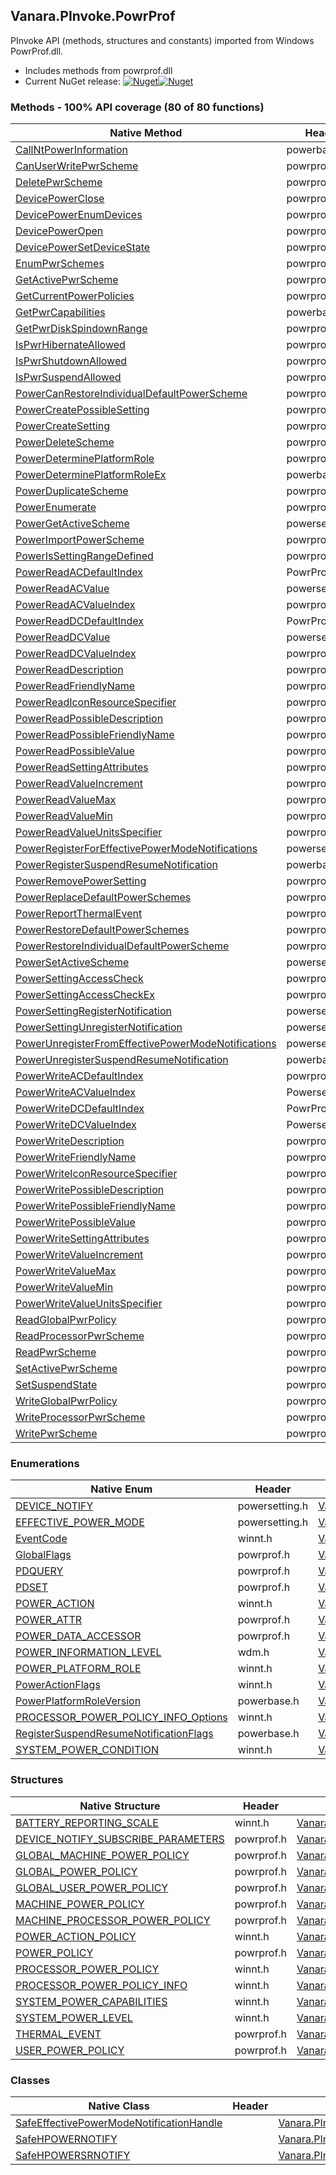 ## Vanara.PInvoke.PowrProf  
PInvoke API (methods, structures and constants) imported from Windows PowrProf.dll.

- Includes methods from powrprof.dll  
- Current NuGet release: [![Nuget](https://img.shields.io/nuget/v/Vanara.PInvoke.PowrProf?logo=nuget&style=flat-square)![Nuget](https://img.shields.io/nuget/dt/Vanara.PInvoke.PowrProf?label=%20&style=flat-square)](https://www.nuget.org/packages/Vanara.PInvoke.PowrProf)  
### Methods - 100% API coverage (80 of 80 functions)  
Native Method | Header | Managed Method  
--- | --- | ---  
[CallNtPowerInformation](https://www.google.com/search?num=5&q=CallNtPowerInformation+site%3Adocs.microsoft.com) | powerbase.h | [Vanara.PInvoke.PowrProf.CallNtPowerInformation](https://github.com/dahall/Vanara/search?l=C%23&q=CallNtPowerInformation)  
[CanUserWritePwrScheme](https://www.google.com/search?num=5&q=CanUserWritePwrScheme+site%3Adocs.microsoft.com) | powrprof.h | [Vanara.PInvoke.PowrProf.CanUserWritePwrScheme](https://github.com/dahall/Vanara/search?l=C%23&q=CanUserWritePwrScheme)  
[DeletePwrScheme](https://www.google.com/search?num=5&q=DeletePwrScheme+site%3Adocs.microsoft.com) | powrprof.h | [Vanara.PInvoke.PowrProf.DeletePwrScheme](https://github.com/dahall/Vanara/search?l=C%23&q=DeletePwrScheme)  
[DevicePowerClose](https://www.google.com/search?num=5&q=DevicePowerClose+site%3Adocs.microsoft.com) | powrprof.h | [Vanara.PInvoke.PowrProf.DevicePowerClose](https://github.com/dahall/Vanara/search?l=C%23&q=DevicePowerClose)  
[DevicePowerEnumDevices](https://www.google.com/search?num=5&q=DevicePowerEnumDevices+site%3Adocs.microsoft.com) | powrprof.h | [Vanara.PInvoke.PowrProf.DevicePowerEnumDevices](https://github.com/dahall/Vanara/search?l=C%23&q=DevicePowerEnumDevices)  
[DevicePowerOpen](https://www.google.com/search?num=5&q=DevicePowerOpen+site%3Adocs.microsoft.com) | powrprof.h | [Vanara.PInvoke.PowrProf.DevicePowerOpen](https://github.com/dahall/Vanara/search?l=C%23&q=DevicePowerOpen)  
[DevicePowerSetDeviceState](https://www.google.com/search?num=5&q=DevicePowerSetDeviceState+site%3Adocs.microsoft.com) | powrprof.h | [Vanara.PInvoke.PowrProf.DevicePowerSetDeviceState](https://github.com/dahall/Vanara/search?l=C%23&q=DevicePowerSetDeviceState)  
[EnumPwrSchemes](https://www.google.com/search?num=5&q=EnumPwrSchemes+site%3Adocs.microsoft.com) | powrprof.h | [Vanara.PInvoke.PowrProf.EnumPwrSchemes](https://github.com/dahall/Vanara/search?l=C%23&q=EnumPwrSchemes)  
[GetActivePwrScheme](https://www.google.com/search?num=5&q=GetActivePwrScheme+site%3Adocs.microsoft.com) | powrprof.h | [Vanara.PInvoke.PowrProf.GetActivePwrScheme](https://github.com/dahall/Vanara/search?l=C%23&q=GetActivePwrScheme)  
[GetCurrentPowerPolicies](https://www.google.com/search?num=5&q=GetCurrentPowerPolicies+site%3Adocs.microsoft.com) | powrprof.h | [Vanara.PInvoke.PowrProf.GetCurrentPowerPolicies](https://github.com/dahall/Vanara/search?l=C%23&q=GetCurrentPowerPolicies)  
[GetPwrCapabilities](https://www.google.com/search?num=5&q=GetPwrCapabilities+site%3Adocs.microsoft.com) | powerbase.h | [Vanara.PInvoke.PowrProf.GetPwrCapabilities](https://github.com/dahall/Vanara/search?l=C%23&q=GetPwrCapabilities)  
[GetPwrDiskSpindownRange](https://www.google.com/search?num=5&q=GetPwrDiskSpindownRange+site%3Adocs.microsoft.com) | powrprof.h | [Vanara.PInvoke.PowrProf.GetPwrDiskSpindownRange](https://github.com/dahall/Vanara/search?l=C%23&q=GetPwrDiskSpindownRange)  
[IsPwrHibernateAllowed](https://www.google.com/search?num=5&q=IsPwrHibernateAllowed+site%3Adocs.microsoft.com) | powrprof.h | [Vanara.PInvoke.PowrProf.IsPwrHibernateAllowed](https://github.com/dahall/Vanara/search?l=C%23&q=IsPwrHibernateAllowed)  
[IsPwrShutdownAllowed](https://www.google.com/search?num=5&q=IsPwrShutdownAllowed+site%3Adocs.microsoft.com) | powrprof.h | [Vanara.PInvoke.PowrProf.IsPwrShutdownAllowed](https://github.com/dahall/Vanara/search?l=C%23&q=IsPwrShutdownAllowed)  
[IsPwrSuspendAllowed](https://www.google.com/search?num=5&q=IsPwrSuspendAllowed+site%3Adocs.microsoft.com) | powrprof.h | [Vanara.PInvoke.PowrProf.IsPwrSuspendAllowed](https://github.com/dahall/Vanara/search?l=C%23&q=IsPwrSuspendAllowed)  
[PowerCanRestoreIndividualDefaultPowerScheme](https://www.google.com/search?num=5&q=PowerCanRestoreIndividualDefaultPowerScheme+site%3Adocs.microsoft.com) | powrprof.h | [Vanara.PInvoke.PowrProf.PowerCanRestoreIndividualDefaultPowerScheme](https://github.com/dahall/Vanara/search?l=C%23&q=PowerCanRestoreIndividualDefaultPowerScheme)  
[PowerCreatePossibleSetting](https://www.google.com/search?num=5&q=PowerCreatePossibleSetting+site%3Adocs.microsoft.com) | powrprof.h | [Vanara.PInvoke.PowrProf.PowerCreatePossibleSetting](https://github.com/dahall/Vanara/search?l=C%23&q=PowerCreatePossibleSetting)  
[PowerCreateSetting](https://www.google.com/search?num=5&q=PowerCreateSetting+site%3Adocs.microsoft.com) | powrprof.h | [Vanara.PInvoke.PowrProf.PowerCreateSetting](https://github.com/dahall/Vanara/search?l=C%23&q=PowerCreateSetting)  
[PowerDeleteScheme](https://www.google.com/search?num=5&q=PowerDeleteScheme+site%3Adocs.microsoft.com) | powrprof.h | [Vanara.PInvoke.PowrProf.PowerDeleteScheme](https://github.com/dahall/Vanara/search?l=C%23&q=PowerDeleteScheme)  
[PowerDeterminePlatformRole](https://www.google.com/search?num=5&q=PowerDeterminePlatformRole+site%3Adocs.microsoft.com) | powrprof.h | [Vanara.PInvoke.PowrProf.PowerDeterminePlatformRole](https://github.com/dahall/Vanara/search?l=C%23&q=PowerDeterminePlatformRole)  
[PowerDeterminePlatformRoleEx](https://www.google.com/search?num=5&q=PowerDeterminePlatformRoleEx+site%3Adocs.microsoft.com) | powerbase.h | [Vanara.PInvoke.PowrProf.PowerDeterminePlatformRoleEx](https://github.com/dahall/Vanara/search?l=C%23&q=PowerDeterminePlatformRoleEx)  
[PowerDuplicateScheme](https://www.google.com/search?num=5&q=PowerDuplicateScheme+site%3Adocs.microsoft.com) | powrprof.h | [Vanara.PInvoke.PowrProf.PowerDuplicateScheme](https://github.com/dahall/Vanara/search?l=C%23&q=PowerDuplicateScheme)  
[PowerEnumerate](https://www.google.com/search?num=5&q=PowerEnumerate+site%3Adocs.microsoft.com) | powrprof.h | [Vanara.PInvoke.PowrProf.PowerEnumerate](https://github.com/dahall/Vanara/search?l=C%23&q=PowerEnumerate)  
[PowerGetActiveScheme](https://www.google.com/search?num=5&q=PowerGetActiveScheme+site%3Adocs.microsoft.com) | powersetting.h | [Vanara.PInvoke.PowrProf.PowerGetActiveScheme](https://github.com/dahall/Vanara/search?l=C%23&q=PowerGetActiveScheme)  
[PowerImportPowerScheme](https://www.google.com/search?num=5&q=PowerImportPowerScheme+site%3Adocs.microsoft.com) | powrprof.h | [Vanara.PInvoke.PowrProf.PowerImportPowerScheme](https://github.com/dahall/Vanara/search?l=C%23&q=PowerImportPowerScheme)  
[PowerIsSettingRangeDefined](https://www.google.com/search?num=5&q=PowerIsSettingRangeDefined+site%3Adocs.microsoft.com) | powrprof.h | [Vanara.PInvoke.PowrProf.PowerIsSettingRangeDefined](https://github.com/dahall/Vanara/search?l=C%23&q=PowerIsSettingRangeDefined)  
[PowerReadACDefaultIndex](https://www.google.com/search?num=5&q=PowerReadACDefaultIndex+site%3Adocs.microsoft.com) | PowrProf.h | [Vanara.PInvoke.PowrProf.PowerReadACDefaultIndex](https://github.com/dahall/Vanara/search?l=C%23&q=PowerReadACDefaultIndex)  
[PowerReadACValue](https://www.google.com/search?num=5&q=PowerReadACValue+site%3Adocs.microsoft.com) | powersetting.h | [Vanara.PInvoke.PowrProf.PowerReadACValue](https://github.com/dahall/Vanara/search?l=C%23&q=PowerReadACValue)  
[PowerReadACValueIndex](https://www.google.com/search?num=5&q=PowerReadACValueIndex+site%3Adocs.microsoft.com) | powrprof.h | [Vanara.PInvoke.PowrProf.PowerReadACValueIndex](https://github.com/dahall/Vanara/search?l=C%23&q=PowerReadACValueIndex)  
[PowerReadDCDefaultIndex](https://www.google.com/search?num=5&q=PowerReadDCDefaultIndex+site%3Adocs.microsoft.com) | PowrProf.h | [Vanara.PInvoke.PowrProf.PowerReadDCDefaultIndex](https://github.com/dahall/Vanara/search?l=C%23&q=PowerReadDCDefaultIndex)  
[PowerReadDCValue](https://www.google.com/search?num=5&q=PowerReadDCValue+site%3Adocs.microsoft.com) | powersetting.h | [Vanara.PInvoke.PowrProf.PowerReadDCValue](https://github.com/dahall/Vanara/search?l=C%23&q=PowerReadDCValue)  
[PowerReadDCValueIndex](https://www.google.com/search?num=5&q=PowerReadDCValueIndex+site%3Adocs.microsoft.com) | powrprof.h | [Vanara.PInvoke.PowrProf.PowerReadDCValueIndex](https://github.com/dahall/Vanara/search?l=C%23&q=PowerReadDCValueIndex)  
[PowerReadDescription](https://www.google.com/search?num=5&q=PowerReadDescription+site%3Adocs.microsoft.com) | powrprof.h | [Vanara.PInvoke.PowrProf.PowerReadDescription](https://github.com/dahall/Vanara/search?l=C%23&q=PowerReadDescription)  
[PowerReadFriendlyName](https://www.google.com/search?num=5&q=PowerReadFriendlyName+site%3Adocs.microsoft.com) | powrprof.h | [Vanara.PInvoke.PowrProf.PowerReadFriendlyName](https://github.com/dahall/Vanara/search?l=C%23&q=PowerReadFriendlyName)  
[PowerReadIconResourceSpecifier](https://www.google.com/search?num=5&q=PowerReadIconResourceSpecifier+site%3Adocs.microsoft.com) | powrprof.h | [Vanara.PInvoke.PowrProf.PowerReadIconResourceSpecifier](https://github.com/dahall/Vanara/search?l=C%23&q=PowerReadIconResourceSpecifier)  
[PowerReadPossibleDescription](https://www.google.com/search?num=5&q=PowerReadPossibleDescription+site%3Adocs.microsoft.com) | powrprof.h | [Vanara.PInvoke.PowrProf.PowerReadPossibleDescription](https://github.com/dahall/Vanara/search?l=C%23&q=PowerReadPossibleDescription)  
[PowerReadPossibleFriendlyName](https://www.google.com/search?num=5&q=PowerReadPossibleFriendlyName+site%3Adocs.microsoft.com) | powrprof.h | [Vanara.PInvoke.PowrProf.PowerReadPossibleFriendlyName](https://github.com/dahall/Vanara/search?l=C%23&q=PowerReadPossibleFriendlyName)  
[PowerReadPossibleValue](https://www.google.com/search?num=5&q=PowerReadPossibleValue+site%3Adocs.microsoft.com) | powrprof.h | [Vanara.PInvoke.PowrProf.PowerReadPossibleValue](https://github.com/dahall/Vanara/search?l=C%23&q=PowerReadPossibleValue)  
[PowerReadSettingAttributes](https://www.google.com/search?num=5&q=PowerReadSettingAttributes+site%3Adocs.microsoft.com) | powrprof.h | [Vanara.PInvoke.PowrProf.PowerReadSettingAttributes](https://github.com/dahall/Vanara/search?l=C%23&q=PowerReadSettingAttributes)  
[PowerReadValueIncrement](https://www.google.com/search?num=5&q=PowerReadValueIncrement+site%3Adocs.microsoft.com) | powrprof.h | [Vanara.PInvoke.PowrProf.PowerReadValueIncrement](https://github.com/dahall/Vanara/search?l=C%23&q=PowerReadValueIncrement)  
[PowerReadValueMax](https://www.google.com/search?num=5&q=PowerReadValueMax+site%3Adocs.microsoft.com) | powrprof.h | [Vanara.PInvoke.PowrProf.PowerReadValueMax](https://github.com/dahall/Vanara/search?l=C%23&q=PowerReadValueMax)  
[PowerReadValueMin](https://www.google.com/search?num=5&q=PowerReadValueMin+site%3Adocs.microsoft.com) | powrprof.h | [Vanara.PInvoke.PowrProf.PowerReadValueMin](https://github.com/dahall/Vanara/search?l=C%23&q=PowerReadValueMin)  
[PowerReadValueUnitsSpecifier](https://www.google.com/search?num=5&q=PowerReadValueUnitsSpecifier+site%3Adocs.microsoft.com) | powrprof.h | [Vanara.PInvoke.PowrProf.PowerReadValueUnitsSpecifier](https://github.com/dahall/Vanara/search?l=C%23&q=PowerReadValueUnitsSpecifier)  
[PowerRegisterForEffectivePowerModeNotifications](https://www.google.com/search?num=5&q=PowerRegisterForEffectivePowerModeNotifications+site%3Adocs.microsoft.com) | powersetting.h | [Vanara.PInvoke.PowrProf.PowerRegisterForEffectivePowerModeNotifications](https://github.com/dahall/Vanara/search?l=C%23&q=PowerRegisterForEffectivePowerModeNotifications)  
[PowerRegisterSuspendResumeNotification](https://www.google.com/search?num=5&q=PowerRegisterSuspendResumeNotification+site%3Adocs.microsoft.com) | powerbase.h | [Vanara.PInvoke.PowrProf.PowerRegisterSuspendResumeNotification](https://github.com/dahall/Vanara/search?l=C%23&q=PowerRegisterSuspendResumeNotification)  
[PowerRemovePowerSetting](https://www.google.com/search?num=5&q=PowerRemovePowerSetting+site%3Adocs.microsoft.com) | powrprof.h | [Vanara.PInvoke.PowrProf.PowerRemovePowerSetting](https://github.com/dahall/Vanara/search?l=C%23&q=PowerRemovePowerSetting)  
[PowerReplaceDefaultPowerSchemes](https://www.google.com/search?num=5&q=PowerReplaceDefaultPowerSchemes+site%3Adocs.microsoft.com) | powrprof.h | [Vanara.PInvoke.PowrProf.PowerReplaceDefaultPowerSchemes](https://github.com/dahall/Vanara/search?l=C%23&q=PowerReplaceDefaultPowerSchemes)  
[PowerReportThermalEvent](https://www.google.com/search?num=5&q=PowerReportThermalEvent+site%3Adocs.microsoft.com) | powrprof.h | [Vanara.PInvoke.PowrProf.PowerReportThermalEvent](https://github.com/dahall/Vanara/search?l=C%23&q=PowerReportThermalEvent)  
[PowerRestoreDefaultPowerSchemes](https://www.google.com/search?num=5&q=PowerRestoreDefaultPowerSchemes+site%3Adocs.microsoft.com) | powrprof.h | [Vanara.PInvoke.PowrProf.PowerRestoreDefaultPowerSchemes](https://github.com/dahall/Vanara/search?l=C%23&q=PowerRestoreDefaultPowerSchemes)  
[PowerRestoreIndividualDefaultPowerScheme](https://www.google.com/search?num=5&q=PowerRestoreIndividualDefaultPowerScheme+site%3Adocs.microsoft.com) | powrprof.h | [Vanara.PInvoke.PowrProf.PowerRestoreIndividualDefaultPowerScheme](https://github.com/dahall/Vanara/search?l=C%23&q=PowerRestoreIndividualDefaultPowerScheme)  
[PowerSetActiveScheme](https://www.google.com/search?num=5&q=PowerSetActiveScheme+site%3Adocs.microsoft.com) | powersetting.h | [Vanara.PInvoke.PowrProf.PowerSetActiveScheme](https://github.com/dahall/Vanara/search?l=C%23&q=PowerSetActiveScheme)  
[PowerSettingAccessCheck](https://www.google.com/search?num=5&q=PowerSettingAccessCheck+site%3Adocs.microsoft.com) | powrprof.h | [Vanara.PInvoke.PowrProf.PowerSettingAccessCheck](https://github.com/dahall/Vanara/search?l=C%23&q=PowerSettingAccessCheck)  
[PowerSettingAccessCheckEx](https://www.google.com/search?num=5&q=PowerSettingAccessCheckEx+site%3Adocs.microsoft.com) | powrprof.h | [Vanara.PInvoke.PowrProf.PowerSettingAccessCheckEx](https://github.com/dahall/Vanara/search?l=C%23&q=PowerSettingAccessCheckEx)  
[PowerSettingRegisterNotification](https://www.google.com/search?num=5&q=PowerSettingRegisterNotification+site%3Adocs.microsoft.com) | powersetting.h | [Vanara.PInvoke.PowrProf.PowerSettingRegisterNotification](https://github.com/dahall/Vanara/search?l=C%23&q=PowerSettingRegisterNotification)  
[PowerSettingUnregisterNotification](https://www.google.com/search?num=5&q=PowerSettingUnregisterNotification+site%3Adocs.microsoft.com) | powersetting.h | [Vanara.PInvoke.PowrProf.PowerSettingUnregisterNotification](https://github.com/dahall/Vanara/search?l=C%23&q=PowerSettingUnregisterNotification)  
[PowerUnregisterFromEffectivePowerModeNotifications](https://www.google.com/search?num=5&q=PowerUnregisterFromEffectivePowerModeNotifications+site%3Adocs.microsoft.com) | powersetting.h | [Vanara.PInvoke.PowrProf.PowerUnregisterFromEffectivePowerModeNotifications](https://github.com/dahall/Vanara/search?l=C%23&q=PowerUnregisterFromEffectivePowerModeNotifications)  
[PowerUnregisterSuspendResumeNotification](https://www.google.com/search?num=5&q=PowerUnregisterSuspendResumeNotification+site%3Adocs.microsoft.com) | powerbase.h | [Vanara.PInvoke.PowrProf.PowerUnregisterSuspendResumeNotification](https://github.com/dahall/Vanara/search?l=C%23&q=PowerUnregisterSuspendResumeNotification)  
[PowerWriteACDefaultIndex](https://www.google.com/search?num=5&q=PowerWriteACDefaultIndex+site%3Adocs.microsoft.com) | powrprof.h | [Vanara.PInvoke.PowrProf.PowerWriteACDefaultIndex](https://github.com/dahall/Vanara/search?l=C%23&q=PowerWriteACDefaultIndex)  
[PowerWriteACValueIndex](https://www.google.com/search?num=5&q=PowerWriteACValueIndex+site%3Adocs.microsoft.com) | Powersetting.h; | [Vanara.PInvoke.PowrProf.PowerWriteACValueIndex](https://github.com/dahall/Vanara/search?l=C%23&q=PowerWriteACValueIndex)  
[PowerWriteDCDefaultIndex](https://www.google.com/search?num=5&q=PowerWriteDCDefaultIndex+site%3Adocs.microsoft.com) | PowrProf.h | [Vanara.PInvoke.PowrProf.PowerWriteDCDefaultIndex](https://github.com/dahall/Vanara/search?l=C%23&q=PowerWriteDCDefaultIndex)  
[PowerWriteDCValueIndex](https://www.google.com/search?num=5&q=PowerWriteDCValueIndex+site%3Adocs.microsoft.com) | Powersetting.h; | [Vanara.PInvoke.PowrProf.PowerWriteDCValueIndex](https://github.com/dahall/Vanara/search?l=C%23&q=PowerWriteDCValueIndex)  
[PowerWriteDescription](https://www.google.com/search?num=5&q=PowerWriteDescription+site%3Adocs.microsoft.com) | powrprof.h | [Vanara.PInvoke.PowrProf.PowerWriteDescription](https://github.com/dahall/Vanara/search?l=C%23&q=PowerWriteDescription)  
[PowerWriteFriendlyName](https://www.google.com/search?num=5&q=PowerWriteFriendlyName+site%3Adocs.microsoft.com) | powrprof.h | [Vanara.PInvoke.PowrProf.PowerWriteFriendlyName](https://github.com/dahall/Vanara/search?l=C%23&q=PowerWriteFriendlyName)  
[PowerWriteIconResourceSpecifier](https://www.google.com/search?num=5&q=PowerWriteIconResourceSpecifier+site%3Adocs.microsoft.com) | powrprof.h | [Vanara.PInvoke.PowrProf.PowerWriteIconResourceSpecifier](https://github.com/dahall/Vanara/search?l=C%23&q=PowerWriteIconResourceSpecifier)  
[PowerWritePossibleDescription](https://www.google.com/search?num=5&q=PowerWritePossibleDescription+site%3Adocs.microsoft.com) | powrprof.h | [Vanara.PInvoke.PowrProf.PowerWritePossibleDescription](https://github.com/dahall/Vanara/search?l=C%23&q=PowerWritePossibleDescription)  
[PowerWritePossibleFriendlyName](https://www.google.com/search?num=5&q=PowerWritePossibleFriendlyName+site%3Adocs.microsoft.com) | powrprof.h | [Vanara.PInvoke.PowrProf.PowerWritePossibleFriendlyName](https://github.com/dahall/Vanara/search?l=C%23&q=PowerWritePossibleFriendlyName)  
[PowerWritePossibleValue](https://www.google.com/search?num=5&q=PowerWritePossibleValue+site%3Adocs.microsoft.com) | powrprof.h | [Vanara.PInvoke.PowrProf.PowerWritePossibleValue](https://github.com/dahall/Vanara/search?l=C%23&q=PowerWritePossibleValue)  
[PowerWriteSettingAttributes](https://www.google.com/search?num=5&q=PowerWriteSettingAttributes+site%3Adocs.microsoft.com) | powrprof.h | [Vanara.PInvoke.PowrProf.PowerWriteSettingAttributes](https://github.com/dahall/Vanara/search?l=C%23&q=PowerWriteSettingAttributes)  
[PowerWriteValueIncrement](https://www.google.com/search?num=5&q=PowerWriteValueIncrement+site%3Adocs.microsoft.com) | powrprof.h | [Vanara.PInvoke.PowrProf.PowerWriteValueIncrement](https://github.com/dahall/Vanara/search?l=C%23&q=PowerWriteValueIncrement)  
[PowerWriteValueMax](https://www.google.com/search?num=5&q=PowerWriteValueMax+site%3Adocs.microsoft.com) | powrprof.h | [Vanara.PInvoke.PowrProf.PowerWriteValueMax](https://github.com/dahall/Vanara/search?l=C%23&q=PowerWriteValueMax)  
[PowerWriteValueMin](https://www.google.com/search?num=5&q=PowerWriteValueMin+site%3Adocs.microsoft.com) | powrprof.h | [Vanara.PInvoke.PowrProf.PowerWriteValueMin](https://github.com/dahall/Vanara/search?l=C%23&q=PowerWriteValueMin)  
[PowerWriteValueUnitsSpecifier](https://www.google.com/search?num=5&q=PowerWriteValueUnitsSpecifier+site%3Adocs.microsoft.com) | powrprof.h | [Vanara.PInvoke.PowrProf.PowerWriteValueUnitsSpecifier](https://github.com/dahall/Vanara/search?l=C%23&q=PowerWriteValueUnitsSpecifier)  
[ReadGlobalPwrPolicy](https://www.google.com/search?num=5&q=ReadGlobalPwrPolicy+site%3Adocs.microsoft.com) | powrprof.h | [Vanara.PInvoke.PowrProf.ReadGlobalPwrPolicy](https://github.com/dahall/Vanara/search?l=C%23&q=ReadGlobalPwrPolicy)  
[ReadProcessorPwrScheme](https://www.google.com/search?num=5&q=ReadProcessorPwrScheme+site%3Adocs.microsoft.com) | powrprof.h | [Vanara.PInvoke.PowrProf.ReadProcessorPwrScheme](https://github.com/dahall/Vanara/search?l=C%23&q=ReadProcessorPwrScheme)  
[ReadPwrScheme](https://www.google.com/search?num=5&q=ReadPwrScheme+site%3Adocs.microsoft.com) | powrprof.h | [Vanara.PInvoke.PowrProf.ReadPwrScheme](https://github.com/dahall/Vanara/search?l=C%23&q=ReadPwrScheme)  
[SetActivePwrScheme](https://www.google.com/search?num=5&q=SetActivePwrScheme+site%3Adocs.microsoft.com) | powrprof.h | [Vanara.PInvoke.PowrProf.SetActivePwrScheme](https://github.com/dahall/Vanara/search?l=C%23&q=SetActivePwrScheme)  
[SetSuspendState](https://www.google.com/search?num=5&q=SetSuspendState+site%3Adocs.microsoft.com) | powrprof.h | [Vanara.PInvoke.PowrProf.SetSuspendState](https://github.com/dahall/Vanara/search?l=C%23&q=SetSuspendState)  
[WriteGlobalPwrPolicy](https://www.google.com/search?num=5&q=WriteGlobalPwrPolicy+site%3Adocs.microsoft.com) | powrprof.h | [Vanara.PInvoke.PowrProf.WriteGlobalPwrPolicy](https://github.com/dahall/Vanara/search?l=C%23&q=WriteGlobalPwrPolicy)  
[WriteProcessorPwrScheme](https://www.google.com/search?num=5&q=WriteProcessorPwrScheme+site%3Adocs.microsoft.com) | powrprof.h | [Vanara.PInvoke.PowrProf.WriteProcessorPwrScheme](https://github.com/dahall/Vanara/search?l=C%23&q=WriteProcessorPwrScheme)  
[WritePwrScheme](https://www.google.com/search?num=5&q=WritePwrScheme+site%3Adocs.microsoft.com) | powrprof.h | [Vanara.PInvoke.PowrProf.WritePwrScheme](https://github.com/dahall/Vanara/search?l=C%23&q=WritePwrScheme)  
### Enumerations  
Native Enum | Header | Managed Enum  
--- | --- | ---  
[DEVICE_NOTIFY](https://www.google.com/search?num=5&q=DEVICE_NOTIFY+site%3Adocs.microsoft.com) | powersetting.h | [Vanara.PInvoke.PowrProf.DEVICE_NOTIFY](https://github.com/dahall/Vanara/search?l=C%23&q=DEVICE_NOTIFY)  
[EFFECTIVE_POWER_MODE](https://www.google.com/search?num=5&q=EFFECTIVE_POWER_MODE+site%3Adocs.microsoft.com) | powersetting.h | [Vanara.PInvoke.PowrProf.EFFECTIVE_POWER_MODE](https://github.com/dahall/Vanara/search?l=C%23&q=EFFECTIVE_POWER_MODE)  
[EventCode](https://www.google.com/search?num=5&q=EventCode+site%3Adocs.microsoft.com) | winnt.h | [Vanara.PInvoke.PowrProf.EventCode](https://github.com/dahall/Vanara/search?l=C%23&q=EventCode)  
[GlobalFlags](https://www.google.com/search?num=5&q=GlobalFlags+site%3Adocs.microsoft.com) | powrprof.h | [Vanara.PInvoke.PowrProf.GlobalFlags](https://github.com/dahall/Vanara/search?l=C%23&q=GlobalFlags)  
[PDQUERY](https://www.google.com/search?num=5&q=PDQUERY+site%3Adocs.microsoft.com) | powrprof.h | [Vanara.PInvoke.PowrProf.PDQUERY](https://github.com/dahall/Vanara/search?l=C%23&q=PDQUERY)  
[PDSET](https://www.google.com/search?num=5&q=PDSET+site%3Adocs.microsoft.com) | powrprof.h | [Vanara.PInvoke.PowrProf.PDSET](https://github.com/dahall/Vanara/search?l=C%23&q=PDSET)  
[POWER_ACTION](https://www.google.com/search?num=5&q=POWER_ACTION+site%3Adocs.microsoft.com) | winnt.h | [Vanara.PInvoke.PowrProf.POWER_ACTION](https://github.com/dahall/Vanara/search?l=C%23&q=POWER_ACTION)  
[POWER_ATTR](https://www.google.com/search?num=5&q=POWER_ATTR+site%3Adocs.microsoft.com) | powrprof.h | [Vanara.PInvoke.PowrProf.POWER_ATTR](https://github.com/dahall/Vanara/search?l=C%23&q=POWER_ATTR)  
[POWER_DATA_ACCESSOR](https://www.google.com/search?num=5&q=POWER_DATA_ACCESSOR+site%3Adocs.microsoft.com) | powrprof.h | [Vanara.PInvoke.PowrProf.POWER_DATA_ACCESSOR](https://github.com/dahall/Vanara/search?l=C%23&q=POWER_DATA_ACCESSOR)  
[POWER_INFORMATION_LEVEL](https://www.google.com/search?num=5&q=POWER_INFORMATION_LEVEL+site%3Adocs.microsoft.com) | wdm.h | [Vanara.PInvoke.PowrProf.POWER_INFORMATION_LEVEL](https://github.com/dahall/Vanara/search?l=C%23&q=POWER_INFORMATION_LEVEL)  
[POWER_PLATFORM_ROLE](https://www.google.com/search?num=5&q=POWER_PLATFORM_ROLE+site%3Adocs.microsoft.com) | winnt.h | [Vanara.PInvoke.PowrProf.POWER_PLATFORM_ROLE](https://github.com/dahall/Vanara/search?l=C%23&q=POWER_PLATFORM_ROLE)  
[PowerActionFlags](https://www.google.com/search?num=5&q=PowerActionFlags+site%3Adocs.microsoft.com) | winnt.h | [Vanara.PInvoke.PowrProf.PowerActionFlags](https://github.com/dahall/Vanara/search?l=C%23&q=PowerActionFlags)  
[PowerPlatformRoleVersion](https://www.google.com/search?num=5&q=PowerPlatformRoleVersion+site%3Adocs.microsoft.com) | powerbase.h | [Vanara.PInvoke.PowrProf.PowerPlatformRoleVersion](https://github.com/dahall/Vanara/search?l=C%23&q=PowerPlatformRoleVersion)  
[PROCESSOR_POWER_POLICY_INFO_Options](https://www.google.com/search?num=5&q=PROCESSOR_POWER_POLICY_INFO_Options+site%3Adocs.microsoft.com) | winnt.h | [Vanara.PInvoke.PowrProf.PROCESSOR_POWER_POLICY_INFO_Options](https://github.com/dahall/Vanara/search?l=C%23&q=PROCESSOR_POWER_POLICY_INFO_Options)  
[RegisterSuspendResumeNotificationFlags](https://www.google.com/search?num=5&q=RegisterSuspendResumeNotificationFlags+site%3Adocs.microsoft.com) | powerbase.h | [Vanara.PInvoke.PowrProf.RegisterSuspendResumeNotificationFlags](https://github.com/dahall/Vanara/search?l=C%23&q=RegisterSuspendResumeNotificationFlags)  
[SYSTEM_POWER_CONDITION](https://www.google.com/search?num=5&q=SYSTEM_POWER_CONDITION+site%3Adocs.microsoft.com) | winnt.h | [Vanara.PInvoke.PowrProf.SYSTEM_POWER_CONDITION](https://github.com/dahall/Vanara/search?l=C%23&q=SYSTEM_POWER_CONDITION)  
### Structures  
Native Structure | Header | Managed Structure  
--- | --- | ---  
[BATTERY_REPORTING_SCALE](https://www.google.com/search?num=5&q=BATTERY_REPORTING_SCALE+site%3Adocs.microsoft.com) | winnt.h | [Vanara.PInvoke.PowrProf.BATTERY_REPORTING_SCALE](https://github.com/dahall/Vanara/search?l=C%23&q=BATTERY_REPORTING_SCALE)  
[DEVICE_NOTIFY_SUBSCRIBE_PARAMETERS](https://www.google.com/search?num=5&q=DEVICE_NOTIFY_SUBSCRIBE_PARAMETERS+site%3Adocs.microsoft.com) | powrprof.h | [Vanara.PInvoke.PowrProf.DEVICE_NOTIFY_SUBSCRIBE_PARAMETERS](https://github.com/dahall/Vanara/search?l=C%23&q=DEVICE_NOTIFY_SUBSCRIBE_PARAMETERS)  
[GLOBAL_MACHINE_POWER_POLICY](https://www.google.com/search?num=5&q=GLOBAL_MACHINE_POWER_POLICY+site%3Adocs.microsoft.com) | powrprof.h | [Vanara.PInvoke.PowrProf.GLOBAL_MACHINE_POWER_POLICY](https://github.com/dahall/Vanara/search?l=C%23&q=GLOBAL_MACHINE_POWER_POLICY)  
[GLOBAL_POWER_POLICY](https://www.google.com/search?num=5&q=GLOBAL_POWER_POLICY+site%3Adocs.microsoft.com) | powrprof.h | [Vanara.PInvoke.PowrProf.GLOBAL_POWER_POLICY](https://github.com/dahall/Vanara/search?l=C%23&q=GLOBAL_POWER_POLICY)  
[GLOBAL_USER_POWER_POLICY](https://www.google.com/search?num=5&q=GLOBAL_USER_POWER_POLICY+site%3Adocs.microsoft.com) | powrprof.h | [Vanara.PInvoke.PowrProf.GLOBAL_USER_POWER_POLICY](https://github.com/dahall/Vanara/search?l=C%23&q=GLOBAL_USER_POWER_POLICY)  
[MACHINE_POWER_POLICY](https://www.google.com/search?num=5&q=MACHINE_POWER_POLICY+site%3Adocs.microsoft.com) | powrprof.h | [Vanara.PInvoke.PowrProf.MACHINE_POWER_POLICY](https://github.com/dahall/Vanara/search?l=C%23&q=MACHINE_POWER_POLICY)  
[MACHINE_PROCESSOR_POWER_POLICY](https://www.google.com/search?num=5&q=MACHINE_PROCESSOR_POWER_POLICY+site%3Adocs.microsoft.com) | powrprof.h | [Vanara.PInvoke.PowrProf.MACHINE_PROCESSOR_POWER_POLICY](https://github.com/dahall/Vanara/search?l=C%23&q=MACHINE_PROCESSOR_POWER_POLICY)  
[POWER_ACTION_POLICY](https://www.google.com/search?num=5&q=POWER_ACTION_POLICY+site%3Adocs.microsoft.com) | winnt.h | [Vanara.PInvoke.PowrProf.POWER_ACTION_POLICY](https://github.com/dahall/Vanara/search?l=C%23&q=POWER_ACTION_POLICY)  
[POWER_POLICY](https://www.google.com/search?num=5&q=POWER_POLICY+site%3Adocs.microsoft.com) | powrprof.h | [Vanara.PInvoke.PowrProf.POWER_POLICY](https://github.com/dahall/Vanara/search?l=C%23&q=POWER_POLICY)  
[PROCESSOR_POWER_POLICY](https://www.google.com/search?num=5&q=PROCESSOR_POWER_POLICY+site%3Adocs.microsoft.com) | winnt.h | [Vanara.PInvoke.PowrProf.PROCESSOR_POWER_POLICY](https://github.com/dahall/Vanara/search?l=C%23&q=PROCESSOR_POWER_POLICY)  
[PROCESSOR_POWER_POLICY_INFO](https://www.google.com/search?num=5&q=PROCESSOR_POWER_POLICY_INFO+site%3Adocs.microsoft.com) | winnt.h | [Vanara.PInvoke.PowrProf.PROCESSOR_POWER_POLICY_INFO](https://github.com/dahall/Vanara/search?l=C%23&q=PROCESSOR_POWER_POLICY_INFO)  
[SYSTEM_POWER_CAPABILITIES](https://www.google.com/search?num=5&q=SYSTEM_POWER_CAPABILITIES+site%3Adocs.microsoft.com) | winnt.h | [Vanara.PInvoke.PowrProf.SYSTEM_POWER_CAPABILITIES](https://github.com/dahall/Vanara/search?l=C%23&q=SYSTEM_POWER_CAPABILITIES)  
[SYSTEM_POWER_LEVEL](https://www.google.com/search?num=5&q=SYSTEM_POWER_LEVEL+site%3Adocs.microsoft.com) | winnt.h | [Vanara.PInvoke.PowrProf.SYSTEM_POWER_LEVEL](https://github.com/dahall/Vanara/search?l=C%23&q=SYSTEM_POWER_LEVEL)  
[THERMAL_EVENT](https://www.google.com/search?num=5&q=THERMAL_EVENT+site%3Adocs.microsoft.com) | powrprof.h | [Vanara.PInvoke.PowrProf.THERMAL_EVENT](https://github.com/dahall/Vanara/search?l=C%23&q=THERMAL_EVENT)  
[USER_POWER_POLICY](https://www.google.com/search?num=5&q=USER_POWER_POLICY+site%3Adocs.microsoft.com) | powrprof.h | [Vanara.PInvoke.PowrProf.USER_POWER_POLICY](https://github.com/dahall/Vanara/search?l=C%23&q=USER_POWER_POLICY)  
### Classes  
Native Class | Header | Managed Class  
--- | --- | ---  
[SafeEffectivePowerModeNotificationHandle](https://www.google.com/search?num=5&q=SafeEffectivePowerModeNotificationHandle+site%3Adocs.microsoft.com) |  | [Vanara.PInvoke.PowrProf.SafeEffectivePowerModeNotificationHandle](https://github.com/dahall/Vanara/search?l=C%23&q=SafeEffectivePowerModeNotificationHandle)  
[SafeHPOWERNOTIFY](https://www.google.com/search?num=5&q=SafeHPOWERNOTIFY+site%3Adocs.microsoft.com) |  | [Vanara.PInvoke.PowrProf.SafeHPOWERNOTIFY](https://github.com/dahall/Vanara/search?l=C%23&q=SafeHPOWERNOTIFY)  
[SafeHPOWERSRNOTIFY](https://www.google.com/search?num=5&q=SafeHPOWERSRNOTIFY+site%3Adocs.microsoft.com) |  | [Vanara.PInvoke.PowrProf.SafeHPOWERSRNOTIFY](https://github.com/dahall/Vanara/search?l=C%23&q=SafeHPOWERSRNOTIFY)  
